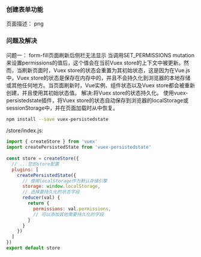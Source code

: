 ### 创建表单功能
页面描述：
png

### 问题及解决
问题一：
form-fill页面刷新后侧栏无法显示
当调用SET_PERMISSIONS mutation 来设置permissions的值后，这个值会在当前Vuex store的上下文中被更新。然而，当刷新页面时，Vuex store的状态会重置为其初始状态，这是因为在Vue.js中，Vuex store的状态是保存在内存中的，并且不会持久化到浏览器的本地存储或其他任何地方。当页面刷新时，Vue实例、组件状态以及Vuex store都会被重新创建，并且使用其初始状态值。
解决:将Vuex store的状态持久化。
使用vuex-persistedstate插件，将Vuex store的状态自动保存到浏览器的localStorage或sessionStorage中，并在页面加载时从中恢复。
``` bash
npm install --save vuex-persistedstate
```
/store/index.js:
```javascript
import { createStore } from 'vuex'  
import createPersistedState from 'vuex-persistedstate'  
  
const store = createStore({  
  // ...您的store配置  
  plugins: [  
    createPersistedState({  
      // 使用localStorage作为默认存储引擎  
      storage: window.localStorage,  
      // 选择要持久化的状态字段  
      reducer(val) {  
        return {  
          permissions: val.permissions,  
          // 可以添加其他需要持久化的字段  
        }  
      }  
    })  
  ]  
})  
export default store
```
